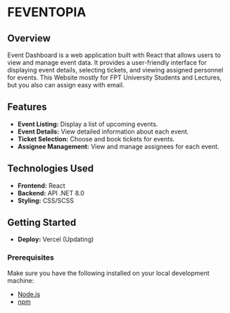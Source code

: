 # FEVENTOPIA

## Overview

Event Dashboard is a web application built with React that allows users to view and manage event data. It provides a user-friendly interface for displaying event details, selecting tickets, and viewing assigned personnel for events.
This Website mostly for FPT University Students and Lectures, but you also can assign easy with email.

## Features

- **Event Listing:** Display a list of upcoming events.
- **Event Details:** View detailed information about each event.
- **Ticket Selection:** Choose and book tickets for events.
- **Assignee Management:** View and manage assignees for each event.

## Technologies Used

- **Frontend:** React
- **Backend:** API .NET 8.0
- **Styling:** CSS/SCSS

## Getting Started

- **Deploy:** Vercel (Updating)

### Prerequisites

Make sure you have the following installed on your local development machine:

- [Node.js](https://nodejs.org/)
- [npm](https://www.npmjs.com/)

